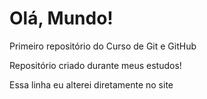 # Olá, Mundo!
 Primeiro repositório do Curso de Git e GitHub

 Repositório criado durante meus estudos!
 
 Essa linha eu alterei diretamente no site

 




 



 
